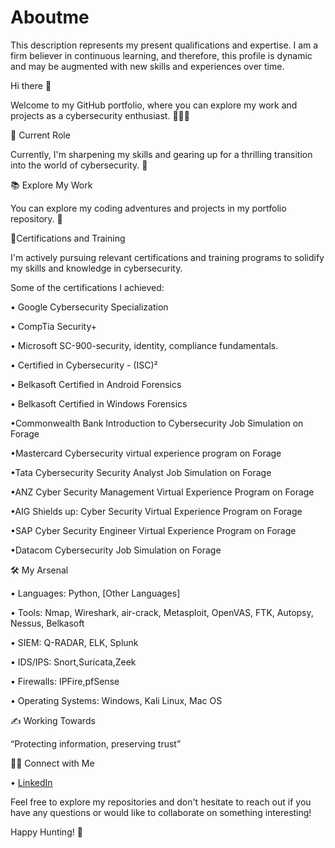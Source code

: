 # Aboutme
This description represents my present qualifications and expertise. I am a firm believer in continuous learning, and therefore, this profile is dynamic and may be augmented with new skills and experiences over time.

Hi there 👋

Welcome to my GitHub portfolio, where you can explore my work and projects as a cybersecurity enthusiast. 👨‍💻🌐

💼 Current Role

Currently, I'm sharpening my skills and gearing up for a thrilling transition into the world of cybersecurity. 🚀

📚 Explore My Work

You can explore my coding adventures and projects in my portfolio repository. 📂

🏅Certifications and Training

I'm actively pursuing relevant certifications and training programs to solidify my skills and knowledge in cybersecurity. 

Some of the certifications I achieved:

•	Google Cybersecurity Specialization

•	CompTia Security+

•	Microsoft SC-900-security, identity, compliance fundamentals.

•	Certified in Cybersecurity - (ISC)²

•	Belkasoft Certified in Android Forensics

•	Belkasoft Certified in Windows Forensics

•Commonwealth Bank Introduction to Cybersecurity Job Simulation on Forage

•Mastercard Cybersecurity virtual experience program on Forage

•Tata Cybersecurity Security Analyst Job Simulation on Forage

•ANZ Cyber Security Management Virtual Experience Program on Forage

•AIG Shields up: Cyber Security Virtual Experience Program on Forage

•SAP Cyber Security Engineer Virtual Experience Program on Forage

•Datacom Cybersecurity Job Simulation on Forage 


🛠️ My Arsenal

•	Languages: Python, [Other Languages]

•	Tools: Nmap, Wireshark, air-crack, Metasploit, OpenVAS, FTK, Autopsy, Nessus,  Belkasoft

•	SIEM: Q-RADAR, ELK, Splunk

•	IDS/IPS: Snort,Suricata,Zeek

•	Firewalls: IPFire,pfSense

•	Operating Systems: Windows, Kali Linux, Mac OS

✍️ Working Towards

“Protecting information, preserving trust”

👋🏻 Connect with Me

•	[LinkedIn](www.linkedin.com/in/manohar-mamidipaka)

Feel free to explore my repositories and don't hesitate to reach out if you have any questions or would like to collaborate on something interesting!

Happy Hunting! 🚀
